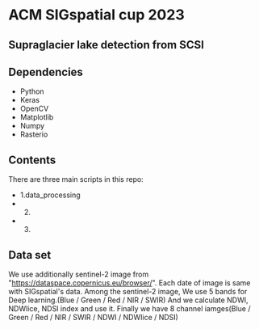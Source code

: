 # ACM SIGspatial cup 2023
## Supraglacier lake detection from SCSI 

## Dependencies
- Python
- Keras
- OpenCV
- Matplotlib
- Numpy
- Rasterio


## Contents
There are three main scripts in this repo:
- 1.data_processing
- 2.
- 3.


## Data set
We use additionally sentinel-2 image from "https://dataspace.copernicus.eu/browser/".
Each date of image is same with SIGspatial's data.
Among the sentinel-2 image, We use 5 bands for Deep learning.(Blue / Green / Red / NIR / SWIR)
And we calculate NDWI, NDWIice, NDSI index and use it.
Finally we have 8 channel iamges(Blue / Green / Red / NIR / SWIR / NDWI / NDWIice / NDSI)


